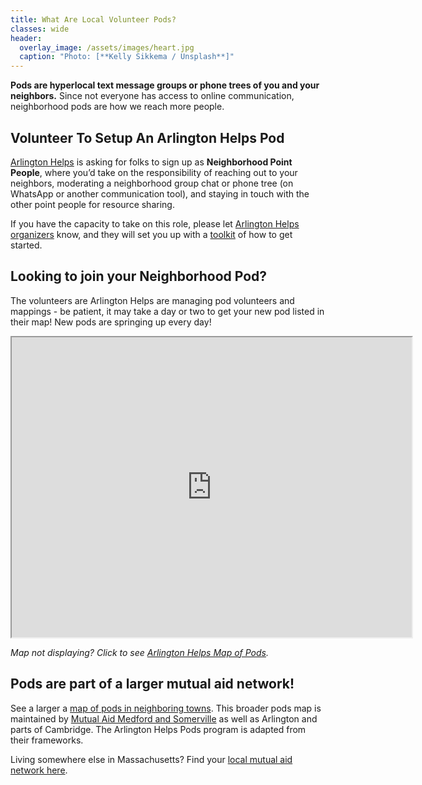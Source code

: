 ```yaml
---
title: What Are Local Volunteer Pods?
classes: wide
header:
  overlay_image: /assets/images/heart.jpg
  caption: "Photo: [**Kelly Sikkema / Unsplash**]"
---
```


**Pods are hyperlocal text message groups or phone trees of you and your neighbors.** Since not everyone has access to online communication, neighborhood pods are how we reach more people. 

## Volunteer To Setup An Arlington Helps Pod

[Arlington Helps](https://www.arlingtonhelps.org/) is asking for folks to sign up as **Neighborhood Point People**, where you’d take on the responsibility of reaching out to your neighbors, moderating a neighborhood group chat or phone tree (on WhatsApp or another communication tool), and staying in touch with the other point people for resource sharing.

If you have the capacity to take on this role, please let [Arlington Helps organizers](https://www.arlingtonhelps.org/pods) know, and they will set you up with a [toolkit](https://tinyurl.com/how-to-pod-arlington) of how to get started.

## Looking to join your Neighborhood Pod?

The volunteers are Arlington Helps are managing pod volunteers and mappings - be patient, it may take a day or two to get your new pod listed in their map!  New pods are springing up every day!

<iframe src="https://www.google.com/maps/d/embed?mid=1djdUWdOjxj2sMuKCjeudmpJb1msPgH1O" width="640" height="480"></iframe>

_Map not displaying? Click to see [Arlington Helps Map of Pods](https://www.google.com/maps/d/u/0/viewer?mid=1djdUWdOjxj2sMuKCjeudmpJb1msPgH1O&ll=42.40755600551749%2C-71.14267749999999&z=18)._

## Pods are part of a larger mutual aid network!

See a larger a [map of pods in neighboring towns](https://www.google.com/maps/d/viewer?mid=1502kJVz29cyu9qB_uLTLvujt0VET_Gc3&usp=sharing). This broader pods map is maintained by [Mutual Aid Medford and Somerville](https://mutualaidmamas.com/) as well as Arlington and parts of Cambridge. The Arlington Helps Pods program is adapted from their frameworks.

Living somewhere else in Massachusetts? Find your [local mutual aid network here](https://www.humannetworkinitiative.com/neighborhoods).

